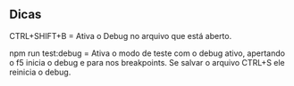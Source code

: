 ## Dicas

CTRL+SHIFT+B = Ativa o Debug no arquivo que está aberto.

npm run test:debug = Ativa o modo de teste com o debug ativo, apertando o f5 inicia o debug e para nos breakpoints.
Se salvar o arquivo CTRL+S ele reinicia o debug.
